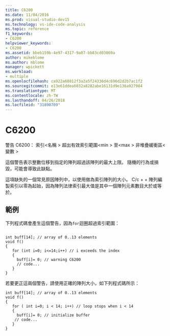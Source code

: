 ```yaml
---
title: C6200
ms.date: 11/04/2016
ms.prod: visual-studio-dev15
ms.technology: vs-ide-code-analysis
ms.topic: reference
f1_keywords:
- C6200
helpviewer_keywords:
- C6200
ms.assetid: bbeb159b-4e97-4317-9a07-bb83cd03069a
author: mikeblome
ms.author: mblome
manager: wpickett
ms.workload:
- multiple
ms.openlocfilehash: ca922a68812f3a2a5f24336d4c696d2d2b7ac1f2
ms.sourcegitcommit: e13e61ddea6032a8282abe16131d9e136a927984
ms.translationtype: MT
ms.contentlocale: zh-TW
ms.lasthandoff: 04/26/2018
ms.locfileid: "31890709"
---
```

# <a name="c6200"></a>C6200
警告 C6200： 索引\<名稱 > 超出有效索引範圍\<min > 至\<max > 非堆疊緩衝區\<變數 >

 這個警告表示整數位移到指定的陣列超過該陣列的最大上限。 隨機的行為或損毀，可能會導致此缺點。

 這項缺失的一個常見原因陣列中，以使用做為索引陣列的大小。 C/c + + 陣列編製索引以零為起始，因為陣列法律索引最大值是其中一個陣列元素數目大於或等於。

## <a name="example"></a>範例
 下列程式碼會產生這個警告，因為`for`迴圈超過索引範圍：

```

int buff[14]; // array of 0..13 elements
void f()
{
   for (int i=0; i<=14;i++) // i exceeds the index
   {
     buff[i]= 0; // warning C6200
     // code...
   }
}
```

 若要更正這兩個警告，請使用正確的陣列大小，如下列程式碼所示：

```
int buff[14]; // array of 0..13 elements
void f()
{
   for ( int i=0; i < 14; i++) // loop stops when i < 14
   {
     buff[i]= 0; // initialize buffer
    // code...
   }
}
```
